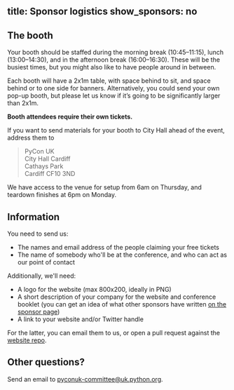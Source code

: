 title: Sponsor logistics
show_sponsors: no
---

## The booth

Your booth should be staffed during the morning break (10:45&ndash;11:15), lunch (13:00&ndash;14:30), and in the afternoon break (16:00&ndash;16:30).
These will be the busiest times, but you might also like to have people around in between.

Each booth will have a 2x1m table, with space behind to sit, and space behind or to one side for banners.
Alternatively, you could send your own pop-up booth, but please let us know if it’s going to be significantly larger than 2x1m.

**Booth attendees require their own tickets.**

If you want to send materials for your booth to City Hall ahead of the event, address them to

> PyCon UK <br/>
> City Hall Cardiff <br/>
> Cathays Park <br/>
> Cardiff CF10 3ND

We have access to the venue for setup from 6am on Thursday, and teardown finishes at 6pm on Monday.

## Information

You need to send us:

*   The names and email address of the people claiming your free tickets
*   The name of somebody who'll be at the conference, and who can act as our point of contact

Additionally, we'll need:

*   A logo for the website (max 800x200, ideally in PNG)
*   A short description of your company for the website and conference booklet (you can get an idea of what other sponsors have written [on the sponsor page](/sponsors/))
*   A link to your website and/or Twitter handle

For the latter, you can email them to us, or open a pull request against the [website repo](https://github.com/PyconUK/2017.pyconuk.org).

## Other questions?

Send an email to <nobr>pyconuk-committee@uk.python.org</nobr>.

